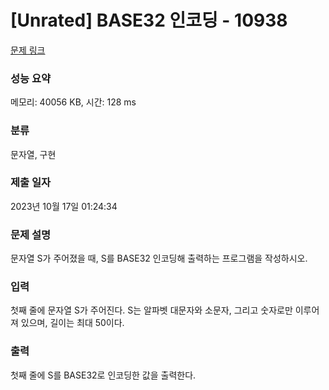 # [Unrated] BASE32 인코딩 - 10938 

[문제 링크](https://www.acmicpc.net/problem/10938) 

### 성능 요약

메모리: 40056 KB, 시간: 128 ms

### 분류

문자열, 구현

### 제출 일자

2023년 10월 17일 01:24:34

### 문제 설명

<p>문자열 S가 주어졌을 때, S를 BASE32 인코딩해 출력하는 프로그램을 작성하시오.</p>

### 입력 

 <p>첫째 줄에 문자열 S가 주어진다. S는 알파벳 대문자와 소문자, 그리고 숫자로만 이루어져 있으며, 길이는 최대 50이다.</p>

### 출력 

 <p>첫째 줄에 S를 BASE32로 인코딩한 값을 출력한다.</p>

